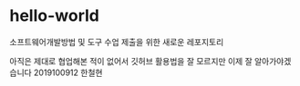 # hello-world
소프트웨어개발방법 및 도구 수업 제출을 위한 새로운 레포지토리

아직은 제대로 협업해본 적이 없어서 깃허브 활용법을 잘 모르지만 이제 잘 알아가야겠습니다
2019100912 한철현
